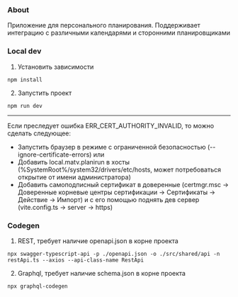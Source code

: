 ### About

Приложение для персонального планирования. Поддерживает интеграцию с различными календарями и сторонними планировщиками

### Local dev

1) Установить зависимости
```
npm install
```

2) Запустить проект
```
npm run dev
```

---
Если преследует ошибка ERR_CERT_AUTHORITY_INVALID, то можно сделать следующее:
- Запустить браузер в режиме с ограниченной безопасностью (--ignore-certificate-errors)
или
- Добавить local.matv.planirun в хосты (%SystemRoot%/system32/drivers/etc/hosts, может потребоваться открытие от имени администратора)
- Добавить самоподписный сертификат в доверенные (certmgr.msc -> Доверенные корневые центры сертификации -> Сертификаты -> Действие -> Импорт) и с его помощью поднять дев сервер (vite.config.ts -> server -> https)

### Codegen


1) REST, требует наличие openapi.json в корне проекта
```
npx swagger-typescript-api -p ./openapi.json -o ./src/shared/api -n restApi.ts --axios --api-class-name RestApi
```

2) Graphql, требует наличие schema.json в корне проекта
```
npx graphql-codegen
```
